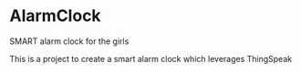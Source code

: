 # AlarmClock
SMART alarm clock for the girls

This is a project to create a smart alarm clock which leverages ThingSpeak
